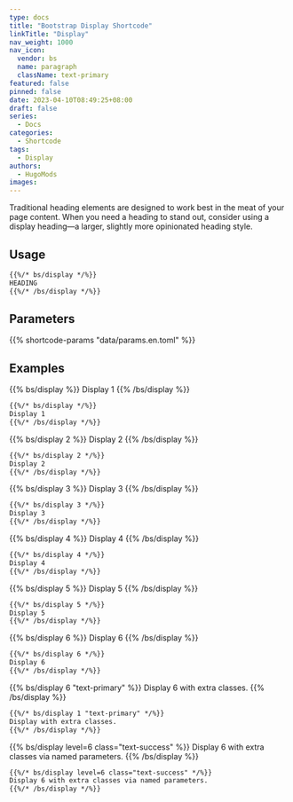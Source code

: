 ```yaml
---
type: docs
title: "Bootstrap Display Shortcode"
linkTitle: "Display"
nav_weight: 1000
nav_icon:
  vendor: bs
  name: paragraph
  className: text-primary
featured: false
pinned: false
date: 2023-04-10T08:49:25+08:00
draft: false
series:
  - Docs
categories:
  - Shortcode
tags:
  - Display
authors:
  - HugoMods
images:
---
```


Traditional heading elements are designed to work best in the meat of your page content. When you need a heading to stand out, consider using a display heading—a larger, slightly more opinionated heading style.

<!--more-->

## Usage

```markdown
{{%/* bs/display */%}}
HEADING
{{%/* /bs/display */%}}
```

## Parameters

{{% shortcode-params "data/params.en.toml" %}}

## Examples

{{% bs/display %}}
Display 1
{{% /bs/display %}}

```markdown
{{%/* bs/display */%}}
Display 1
{{%/* /bs/display */%}}
```

{{% bs/display 2 %}}
Display 2
{{% /bs/display %}}

```markdown
{{%/* bs/display 2 */%}}
Display 2
{{%/* /bs/display */%}}
```

{{% bs/display 3 %}}
Display 3
{{% /bs/display %}}

```markdown
{{%/* bs/display 3 */%}}
Display 3
{{%/* /bs/display */%}}
```

{{% bs/display 4 %}}
Display 4
{{% /bs/display %}}

```markdown
{{%/* bs/display 4 */%}}
Display 4
{{%/* /bs/display */%}}
```

{{% bs/display 5 %}}
Display 5
{{% /bs/display %}}

```markdown
{{%/* bs/display 5 */%}}
Display 5
{{%/* /bs/display */%}}
```

{{% bs/display 6 %}}
Display 6
{{% /bs/display %}}

```markdown
{{%/* bs/display 6 */%}}
Display 6
{{%/* /bs/display */%}}
```

{{% bs/display 6 "text-primary" %}}
Display 6 with extra classes.
{{% /bs/display %}}

```markdown
{{%/* bs/display 1 "text-primary" */%}}
Display with extra classes.
{{%/* /bs/display */%}}
```

{{% bs/display level=6 class="text-success" %}}
Display 6 with extra classes via named parameters.
{{% /bs/display %}}

```markdown
{{%/* bs/display level=6 class="text-success" */%}}
Display 6 with extra classes via named parameters.
{{%/* /bs/display */%}}
```
